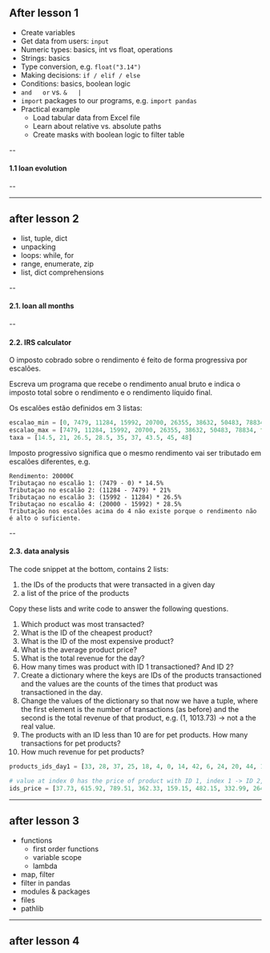 ## After lesson 1

- Create variables
- Get data from users: ``input``
- Numeric types: basics, int vs float, operations
- Strings: basics
- Type conversion, e.g. ``float("3.14")``
- Making decisions: ``if / elif / else``
- Conditions: basics, boolean logic
- ``and   or`` vs. ``&   |``
- ``import`` packages to our programs, e.g. ``import pandas``
- Practical example
  - Load tabular data from Excel file
  - Learn about relative vs. absolute paths
  - Create masks with boolean logic to filter table

--

#### 1.1 loan evolution

--





---

## after lesson 2

- list, tuple, dict
- unpacking
- loops: while, for
- range, enumerate, zip
- list, dict comprehensions

--

#### 2.1. loan all months

--

#### 2.2. IRS calculator

O imposto cobrado sobre o rendimento é feito de forma progressiva por escalões.

Escreva um programa que recebe o rendimento anual bruto e indica o imposto total sobre o rendimento e o rendimento líquido final.


Os escalões estão definidos em 3 listas:

```python
escalao_min = [0, 7479, 11284, 15992, 20700, 26355, 38632, 50483, 78834]
escalao_max = [7479, 11284, 15992, 20700, 26355, 38632, 50483, 78834, float("inf")]
taxa = [14.5, 21, 26.5, 28.5, 35, 37, 43.5, 45, 48]
```

Imposto progressivo significa que o mesmo rendimento vai ser tributado em escalões diferentes, e.g.

```text
Rendimento: 20000€
Tributaçao no escalão 1: (7479 - 0) * 14.5%
Tributaçao no escalão 2: (11284 - 7479) * 21%
Tributaçao no escalão 3: (15992 - 11284) * 26.5%
Tributaçao no escalão 4: (20000 - 15992) * 28.5%
Tributação nos escalões acima do 4 não existe porque o rendimento não é alto o suficiente.
```

--

#### 2.3. data analysis

The code snippet at the bottom, contains 2 lists:
1. the IDs of the products that were transacted in a given day
2. a list of the price of the products

Copy these lists and write code to answer the following questions.


1. Which product was most transacted?
2. What is the ID of the cheapest product?
3. What is the ID of the most expensive product?
4. What is the average product price?
5. What is the total revenue for the day?
6. How many times was product with ID 1 transactioned? And ID 2?
7. Create a dictionary where the keys are IDs of the products transactioned and the values are the counts of the times that product was transactioned in the day.
8. Change the values of the dictionary so that now we have a tuple, where the first element is the number of transactions (as before) and the second is the total revenue of that product, e.g. (1, 1013.73) -> not a the real value.
9. The products with an ID less than 10 are for pet products. How many transactions for pet products?
10. How much revenue for pet products?



```python
products_ids_day1 = [33, 28, 37, 25, 18, 4, 0, 14, 42, 6, 24, 20, 44, 14, 49, 10, 4, 32, 11, 49, 48, 25, 11, 10, 43, 28, 2, 2, 26, 9, 9, 39, 20, 43, 37, 15, 26, 18, 37, 38, 40, 32, 2, 19, 48, 38, 33, 17, 47, 24, 19, 12, 43, 50, 5, 41, 30, 44, 44, 44, 13, 5, 50, 23, 36, 37, 49, 28, 44, 26, 45, 39, 30, 34, 17, 44, 47, 13, 23, 2, 10, 39, 34, 44, 28, 33, 6, 41, 31, 10, 48, 0, 31, 13, 15, 23, 30, 50, 48, 27, 29, 25, 41, 44, 3, 49, 14, 13, 4, 21, 47, 15, 28, 44, 29, 20, 14, 17, 50, 45, 17, 38, 45, 20, 34, 11, 49, 17, 1, 22, 31, 41, 31, 0, 12, 48, 49, 7, 48, 40, 38, 6, 36, 37, 27, 10, 26, 41, 21, 26, 3, 12, 31, 36, 48, 15, 41, 49, 38, 3, 32, 47, 39, 28, 35, 5, 17, 10, 14, 5, 27, 5, 18, 35, 2, 8, 40, 41, 30, 26, 2, 34, 23, 21, 30, 45, 9, 41, 27, 35, 47, 24, 37, 17, 16, 35, 14, 4, 7, 28]

# value at index 0 has the price of product with ID 1, index 1 -> ID 2, ...
ids_price = [37.73, 615.92, 789.51, 362.33, 159.15, 482.15, 332.99, 264.94, 110.41, 917.21, 3.99, 358.15, 6.37, 15.0, 495.94, 26.12, 202.62, 438.0, 672.33, 369.49, 79.68, 703.73, 93.0, 89.97, 3.34, 101.3, 151.12, 807.89, 2.45, 117.8, 426.9, 33.87, 260.01, 341.21, 74.43, 709.64, 218.8, 851.58, 100.12, 217.5, 35.91, 534.81, 114.68, 189.61, 441.05, 65.25, 172.97, 494.9, 87.64, 524.5]
```



---

## after lesson 3

- functions
  - first order functions
  - variable scope
  - lambda
- map, filter
- filter in pandas
- modules & packages
- files
- pathlib





---

## after lesson 4
